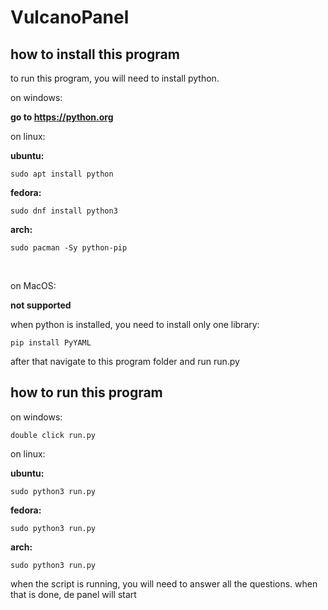# **VulcanoPanel**

## **how to install this program**

to run this program, you will need to install python.

on windows:

**go to https://python.org**

on linux:


**ubuntu:**

```
sudo apt install python
```

**fedora:**
    
```
sudo dnf install python3
```
**arch:**

```
sudo pacman -Sy python-pip
```
<br>

on MacOS:

**not supported**


when python is installed, you need to install only one library:
```
pip install PyYAML
```

after that navigate to this program folder and run run.py

## **how to run this program**

on windows:

    double click run.py

on linux:

**ubuntu:**
    
  ```
  sudo python3 run.py
  ```

**fedora:**
    
  ```
  sudo python3 run.py
  ```

**arch:**
    
  ```
  sudo python3 run.py
  ```


when the script is running, you will need to answer all the questions. when that is done, de panel will start
